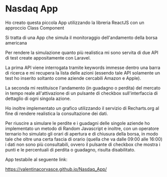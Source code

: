 # Nasdaq App

Ho creato questa piccola App utilizzando la libreria ReactJS con un approccio Class Component

Si tratta di una App che simula il monitoraggio dell'andamento della borsa americana

Per rendere la simulazione quanto più realistica mi sono servita di due API di test create appositamente con Laravel.

La prima API viene interrogata tramite keywords immesse dentro una barra di ricerca e mi recupera la lista delle azioni (essendo tale API solamente un test ho inserito soltanto come aziende cercabili Amazon e Apple).

La seconda mi restituisce l'andamento (in guadagno o perdita) del mercato in tempo reale all'attivazione di un pulsante di checkbox sull'interfaccia di dettaglio di ogni singola azione.

Ho inoltre implementato un grafico utilizzando il servizio di Recharts.org al fine di rendere realistica la consultazione dei dati.

Per riuscire a simulare le perdite e i guadagni delle singole aziende ho implementato un metodo di Random Javascript e inoltre, con un operatore ternario ho simulato gli orari di apertura e di chiusura della borsa, in modo tale che oltre una certa fascia di orario (quella che va dalle 09:00 alle 16:00) i dati non sono più consultabili, ovvero il pulsante di checkbox che mostra i punti e le percentuali di perdita o guadagno, risulta disabilitato.

App testabile al seguente link:

https://valentinacorvasce.github.io/Nasdaq_App/
